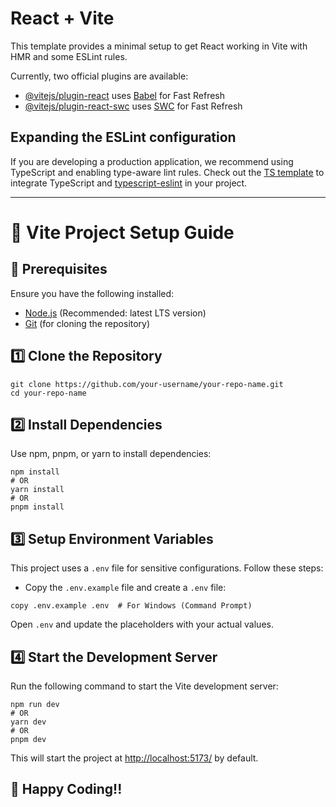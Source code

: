 <h1>React + Vite</h1>

<p>
    This template provides a minimal setup to get React working in Vite with HMR and some ESLint rules.
</p>

<p>Currently, two official plugins are available:</p>
<ul>
    <li><a href="https://github.com/vitejs/vite-plugin-react/blob/main/packages/plugin-react/README.md">@vitejs/plugin-react</a> uses <a href="https://babeljs.io/">Babel</a> for Fast Refresh</li>
    <li><a href="https://github.com/vitejs/vite-plugin-react-swc">@vitejs/plugin-react-swc</a> uses <a href="https://swc.rs/">SWC</a> for Fast Refresh</li>
</ul>

<h2>Expanding the ESLint configuration</h2>
<p>
    If you are developing a production application, we recommend using TypeScript and enabling type-aware lint rules.
    Check out the <a href="https://github.com/vitejs/vite/tree/main/packages/create-vite/template-react-ts">TS template</a>
    to integrate TypeScript and <a href="https://typescript-eslint.io">typescript-eslint</a> in your project.
</p>

<hr>

<h1>🚀 Vite Project Setup Guide</h1>

<h2>📌 Prerequisites</h2>
<p>Ensure you have the following installed:</p>
<ul>
    <li><a href="https://nodejs.org/">Node.js</a> (Recommended: latest LTS version)</li>
    <li><a href="https://git-scm.com/">Git</a> (for cloning the repository)</li>
</ul>

<h2>1️⃣ Clone the Repository</h2>
<pre><code>git clone https://github.com/your-username/your-repo-name.git
cd your-repo-name
</code></pre>

<h2>2️⃣ Install Dependencies</h2>
<p>Use npm, pnpm, or yarn to install dependencies:</p>
<pre><code>npm install
# OR
yarn install
# OR
pnpm install
</code></pre>

<h2>3️⃣ Setup Environment Variables</h2>
<p>This project uses a <code>.env</code> file for sensitive configurations. Follow these steps:</p>
<ul>
    <li>Copy the <code>.env.example</code> file and create a <code>.env</code> file:</li>
</ul>
<pre><code>copy .env.example .env  # For Windows (Command Prompt)
</code></pre>
<p>Open <code>.env</code> and update the placeholders with your actual values.</p>

<h2>4️⃣ Start the Development Server</h2>
<p>Run the following command to start the Vite development server:</p>
<pre><code>npm run dev
# OR
yarn dev
# OR
pnpm dev
</code></pre>
<p>This will start the project at <a href="http://localhost:5173/">http://localhost:5173/</a> by default.</p>

<h2>🎉 Happy Coding!!</h2>



